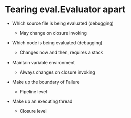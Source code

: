 # Tearing eval.Evaluator apart

* Which source file is being evaluated (debugging)
    - May change on closure invoking
* Which node is being evaluated (debugging)
    - Changes now and then, requires a stack
* Maintain variable environment
    - Always changes on closure invoking

* Make up the boundary of Failure
    - Pipeline level
* Make up an executing thread
    - Closure level
